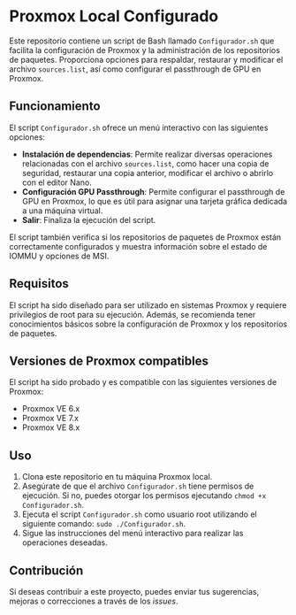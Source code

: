 # Proxmox Local Configurado

Este repositorio contiene un script de Bash llamado `Configurador.sh` que facilita la configuración de Proxmox y la administración de los repositorios de paquetes. Proporciona opciones para respaldar, restaurar y modificar el archivo `sources.list`, así como configurar el passthrough de GPU en Proxmox.

## Funcionamiento

El script `Configurador.sh` ofrece un menú interactivo con las siguientes opciones:

- **Instalación de dependencias**: Permite realizar diversas operaciones relacionadas con el archivo `sources.list`, como hacer una copia de seguridad, restaurar una copia anterior, modificar el archivo o abrirlo con el editor Nano.
- **Configuración GPU Passthrough**: Permite configurar el passthrough de GPU en Proxmox, lo que es útil para asignar una tarjeta gráfica dedicada a una máquina virtual.
- **Salir**: Finaliza la ejecución del script.

El script también verifica si los repositorios de paquetes de Proxmox están correctamente configurados y muestra información sobre el estado de IOMMU y opciones de MSI.

## Requisitos

El script ha sido diseñado para ser utilizado en sistemas Proxmox y requiere privilegios de root para su ejecución. Además, se recomienda tener conocimientos básicos sobre la configuración de Proxmox y los repositorios de paquetes.

## Versiones de Proxmox compatibles

El script ha sido probado y es compatible con las siguientes versiones de Proxmox:

- Proxmox VE 6.x
- Proxmox VE 7.x
- Proxmox VE 8.x

## Uso

1. Clona este repositorio en tu máquina Proxmox local.
2. Asegúrate de que el archivo `Configurador.sh` tiene permisos de ejecución. Si no, puedes otorgar los permisos ejecutando `chmod +x Configurador.sh`.
3. Ejecuta el script `Configurador.sh` como usuario root utilizando el siguiente comando: `sudo ./Configurador.sh`.
4. Sigue las instrucciones del menú interactivo para realizar las operaciones deseadas.

## Contribución

Si deseas contribuir a este proyecto, puedes enviar tus sugerencias, mejoras o correcciones a través de los *issues*.
